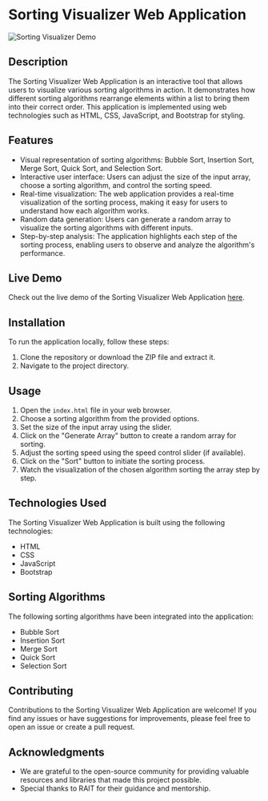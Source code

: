 # Sorting Visualizer Web Application

![Sorting Visualizer Demo](sorting.gif)

## Description

The Sorting Visualizer Web Application is an interactive tool that allows users to visualize various sorting algorithms in action. It demonstrates how different sorting algorithms rearrange elements within a list to bring them into their correct order. This application is implemented using web technologies such as HTML, CSS, JavaScript, and Bootstrap for styling.

## Features

- Visual representation of sorting algorithms: Bubble Sort, Insertion Sort, Merge Sort, Quick Sort, and Selection Sort.
- Interactive user interface: Users can adjust the size of the input array, choose a sorting algorithm, and control the sorting speed.
- Real-time visualization: The web application provides a real-time visualization of the sorting process, making it easy for users to understand how each algorithm works.
- Random data generation: Users can generate a random array to visualize the sorting algorithms with different inputs.
- Step-by-step analysis: The application highlights each step of the sorting process, enabling users to observe and analyze the algorithm's performance.

## Live Demo

Check out the live demo of the Sorting Visualizer Web Application [here](https://example.com/sorting-visualizer).

## Installation

To run the application locally, follow these steps:

1. Clone the repository or download the ZIP file and extract it.
2. Navigate to the project directory.

## Usage

1. Open the `index.html` file in your web browser.
2. Choose a sorting algorithm from the provided options.
3. Set the size of the input array using the slider.
4. Click on the "Generate Array" button to create a random array for sorting.
5. Adjust the sorting speed using the speed control slider (if available).
6. Click on the "Sort" button to initiate the sorting process.
7. Watch the visualization of the chosen algorithm sorting the array step by step.

## Technologies Used

The Sorting Visualizer Web Application is built using the following technologies:

- HTML
- CSS
- JavaScript
- Bootstrap

## Sorting Algorithms

The following sorting algorithms have been integrated into the application:

- Bubble Sort
- Insertion Sort
- Merge Sort
- Quick Sort
- Selection Sort

## Contributing

Contributions to the Sorting Visualizer Web Application are welcome! If you find any issues or have suggestions for improvements, please feel free to open an issue or create a pull request.

<!-- ## License

This project is licensed under the [MIT License](LICENSE). Feel free to use, modify, and distribute the code as per the terms of the license. -->

## Acknowledgments

- We are grateful to the open-source community for providing valuable resources and libraries that made this project possible.
- Special thanks to RAIT for their guidance and mentorship.



